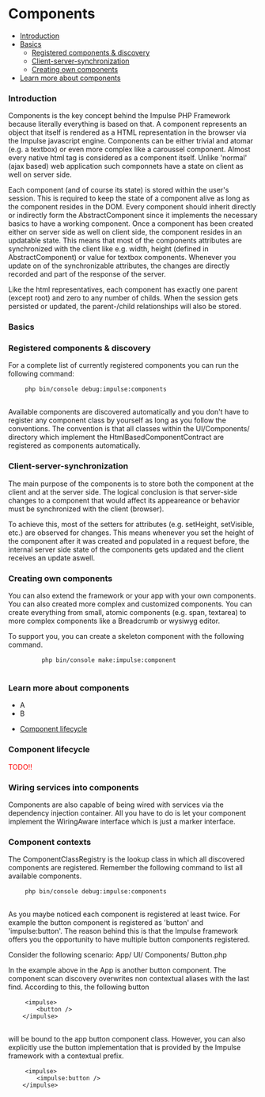 <h1 class="doc-title">Components</h1>

- [Introduction](#introduction)
- [Basics](#basics)
	- [Registered components & discovery](#registered_components)
	- [Client-server-synchronization](#client_server_synchronization)
    - [Creating own components](#create_own_components)
- [Learn more about components](#advanced_topics)

<a name="introduction"></a>
### Introduction

Components is the key concept behind the Impulse PHP Framework because literally everything is based on that. A component represents an object that itself is rendered as a HTML representation in the browser via the Impulse javascript engine. Components can be either trivial and atomar (e.g. a textbox) or even more complex like a caroussel component. Almost every native html tag is considered as a component itself. Unlike 'normal' (ajax based) web application such componnets have a state on client as well on server side. 

Each component (and of course its state) is stored within the user's session. This is required to keep the state of a component alive as long as the component resides in the DOM. Every component should inherit directly or indirectly form the AbstractComponent since it implements the necessary basics to have a working component. Once a component has been created either on server side as well on client side, the component resides in an updatable state. This means that most of the components attributes are synchronized with the client like e.g. width, height (defined in AbstractComponent) or value for textbox components. Whenever you update on of the synchronizable attributes, the changes are directly recorded and part of the response of the server.

Like the html representatives, each component has exactly one parent (except root) and zero to any number of childs. When the session gets persisted or updated, the parent-/child relationships will also be stored.

<a name="basics"></a>
### Basics

<a name="registered_components"></a>
<h3>Registered components &amp; discovery</h3>

For a complete list of currently registered components you can run the following command:

<div>
  <div class="code-header">
    <div class="container-fluid">
        <div class="row">
            <div class="button red" />
          	<div class="button yellow" />
          	<div class="button green" />
        </div>
    </div>
  </div>
  <pre class="code-white imp-code line-numbers language-shell">
  	<code class="language-bash">php bin/console debug:impulse:components</code>
  </pre>
</div>

Available components are discovered automatically and you don't have to register any component class by yourself as long as you follow the conventions. The convention is that all classes within the UI/Components/ directory which implement the HtmlBasedComponentContract are registered as components automatically.

<a name="client_server_synchronization"></a>
<h3>Client-server-synchronization</h3>

The main purpose of the components is to store both the component at the client and at the server side. The logical conclusion is that server-side changes to a component that would affect its appeareance or behavior must be synchronized with the client (browser).

To achieve this, most of the setters for attributes (e.g. setHeight, setVisible, etc.) are observed for changes. This means whenever you set the height of the component after it was created and populated in a request before, the internal server side state of the components gets updated and the client receives an update aswell.

<a name="create_own_components"></a>
<h3>Creating own components</h3>

You can also extend the framework or your app with your own components. You can also created more complex and customized components. You can create everything from small, atomic components (e.g. span, textarea) to more complex components like a Breadcrumb or wysiwyg editor. 

To support you, you can create a skeleton component with the following command.
<div>
  <div class="code-header">
    <div class="container-fluid">
        <div class="row">
            <div class="button red" />
          	<div class="button yellow" />
          	<div class="button green" />
        </div>
    </div>
  </div>
	<pre class="code-white imp-code line-numbers language-shell">
		<code class="language-bash">php bin/console make:impulse:component</code>
	</pre>
</div>

<a name="advanced_topics"></a>
### Learn more about components
<ul>
  <li>A</li>
  <li>B</li>
</ul>

- <a href="https://andrerudolph.github.io/impulsephp-doc/component_lifecycle.html" data-target-menu-item="component_a">Component lifecycle</a>

<a name="component_lifecycle"></a>
<h3>Component lifecycle</h3>
<span style="color: red">TODO!!</span>

<a name="wiring"></a>
<h3>Wiring services into components</h3>

Components are also capable of being wired with services via the dependency injection container. All you have to do is let your component implement the WiringAware interface which is just a marker interface. 

<a name="component_contexts"></a>
<h3>Component contexts</h3>

The ComponentClassRegistry is the lookup class in which all discovered components are registered. Remember the following command to list all available components.

<div>
  <div class="code-header">
    <div class="container-fluid">
        <div class="row">
            <div class="button red" />
          	<div class="button yellow" />
          	<div class="button green" />
        </div>
    </div>
  </div>
  <pre class="code-white imp-code line-numbers language-shell">
  	<code class="language-bash">php bin/console debug:impulse:components</code>
  </pre>
</div>

As you maybe noticed each component is registered at least twice. For example the button component is registered as 'button' and 'impulse:button'. The reason behind this is that the Impulse framework offers you the opportunity to have multiple button components registered. 

Consider the following scenario:
App/
	UI/
    	Components/
        	Button.php
            
In the example above in the App is another button component. The component scan discovery overwrites non contextual aliases with the last find. According to this, the following button

<div>
  <div class="code-header">
    <div class="container-fluid">
        <div class="row">
            <div class="button red" />
          	<div class="button yellow" />
          	<div class="button green" />
        </div>
    </div>
  </div>
    <pre class="code-white line-numbers language-markup">
    <code class="imp-code language-markup">&lt;impulse&gt;
        &lt;button /&gt;
    &lt;/impulse&gt;</code>
    </pre>
</div>

will be bound to the app button component class. However, you can also explicitly use the button implementation that is provided by the Impulse framework with a contextual prefix.

<div>
  <div class="code-header">
    <div class="container-fluid">
        <div class="row">
            <div class="button red" />
          	<div class="button yellow" />
          	<div class="button green" />
        </div>
    </div>
  </div>
  <pre class="code-white line-numbers language-markup">
    <code class="imp-code language-markup">&lt;impulse&gt;
        &lt;impulse:button /&gt;
    &lt;/impulse&gt;</code>
  </pre>
</div>
